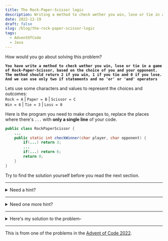 ```yaml
---
title: The Rock-Paper-Scissor logic
description: Writing a method to check wether you win, lose or tie in a game of Rock-Paper-Scissor. With only two if statements and no 'or' or 'and' operators.
date: 2022-12-19
draft: false
slug: /blog/the-rock-paper-scissor-logic
tags:
  - AdventOfCode
  - Java
---
```


How would you go about solving this problem?

**`You have write a method to check wether you win, lose or tie in a game of Rock-Paper-Scissor, based on the choice of you and your opponent.`**\
**`The method should return 2 if you win, 1 if you tie and 0 if you lose.`**\
**`And we can use only two if statements and no 'or' or 'and' operators`**

Lets use some characters and values to represent the choices and outcomes:\
`Rock = A` | `Paper = B` | `Scissor = C`\
`Win = 6` | `Tie = 3` | `Loss = 0`

Here is the program you need to make changes to, replace the places where there's `...` with **only a single line** of your code.

```java:title=RockPaperScissor.java
public class RockPaperScissor {
    ...
    public static int checkWinner(char player, char opponent) {
        if(...) return 3;
        ...
        if(...) return 6;
        return 0;
    }
}
```

Try to find the solution yourself before you read the next section.

---

<details> 
<summary>Need a hint?</summary>

```java:title=RockPaperScissor.java
public class RockPaperScissor {
    //highlight-start
    //Use an array of characters to represent the choices
    static char[] choices = {'C', 'A', 'B', 'C'};
    //highlight-end
    public static int checkWinner(char player, char opponent) {
        if(...) return 3;
        ...
        if(...) return 6;
        return 0;
    }
}
```

</details>

---

<details> 
<summary>Need one more hint?</summary>

Look at this pattern\
Whenever the player wins,\
these are the plays:\
`player: A beats C :opponent`\
`player: B beats A :opponent`\
`player: C beats B :opponent`

If we organize this a bit differently, we can find a pattern\
`player choice`\
`A` `B` `C` `A`\
`C` `A` `B` `C` <- the array we created\
`opponent choice`

Notice how whenever we win, the opponent's choice is always one value behind of the player's choice in the array.\
ie.\
when the player choice is `B`, the opponent's choice is `A`\
when the player choice is `A`, the opponent's choice is `C`, because `C` is one value behind `A` in the array.\
this is the extra element at the start.

</details>

---

<details> 
<summary>Here's my solution to the problem-</summary>

```java:title=RockPaperScissor.java
public class RockPaperScissor {
    static char[] choices = {'C', 'A', 'B', 'C'};
    public static int checkWinner(char player, char opponent) {
        //In case of a tie
        if(player == opponent) return 3;
        //In case of a win
        if(choices[player - 'A'] == opponent)  return 6;
        //In case of a loss
        return 0;
    }
}
```

Okay, so what did I do here?\
I used the `choices` array to store the choices.\
I used the `player - 'A' + 1` to get the index of the player's choice in the `choices` array.\
How does that work you ask?\
Well, the ASCII value of `A` is `65` and the ASCII value of `C` is `67`.\
So, when the player gives a character input from `A` to `C`, we actually have a value from `65` to `67`.\
In order to find this value in the `choices` array, we need to subtract `65` from the player input.\
So we get a range from 0-2.\
But the choices array starts from 1 because of the extra elements on both the ends.\
So we add `1` to the value.

Now since we know that we can only win if the opponent's choice is one value behind the player's choice, we can use the `choices` array to check if the player wins or not.\
So to check for the win, we can simply use `choices[player - 'A' + 1 - 1] == opponent` (simplified to `choices[player - 'A'] == opponent`)

And that's how you solve this in just three lines of code./
Thanks for reading :))))))

</details>

---

This is from one of the problems in the [Advent of Code 2022](https://adventofcode.com/2022/day/2).
